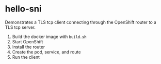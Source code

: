 # hello-sni

Demonstrates a TLS tcp client connecting through the OpenShift router to a TLS tcp server.

1.  Build the docker image with `build.sh`
1.  Start OpenShift
1.  Install the router
1.  Create the pod, service, and route
1.  Run the client
